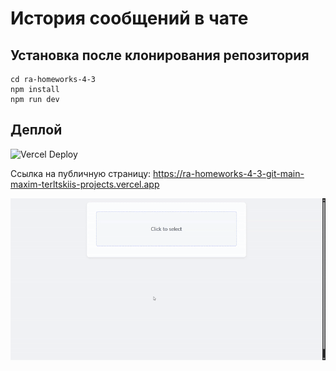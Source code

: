 # История сообщений в чате

## Установка после клонирования репозитория

```
cd ra-homeworks-4-3
npm install
npm run dev
```

## Деплой

![Vercel Deploy](https://deploy-badge.vercel.app/vercel/ra-homeworks-4-3-git-main-maxim-terltskiis-projects)

Ссылка на публичную страницу: https://ra-homeworks-4-3-git-main-maxim-terltskiis-projects.vercel.app

![Веб-страница](./motions/web-page.gif)
